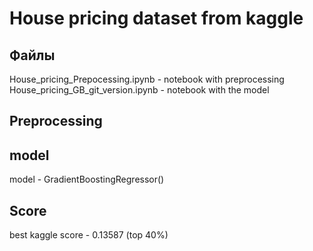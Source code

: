 # House pricing dataset from kaggle
## Файлы
House_pricing_Prepocessing.ipynb - notebook with preprocessing
House_pricing_GB_git_version.ipynb - notebook with the model

## Preprocessing


## model
model - GradientBoostingRegressor()

## Score
best kaggle score - 0.13587 (top 40%)
